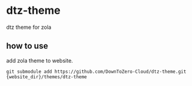 # dtz-theme
dtz theme for zola

## how to use

add zola theme to website.
```
git submodule add https://github.com/DownToZero-Cloud/dtz-theme.git {website_dir}/themes/dtz-theme
```
